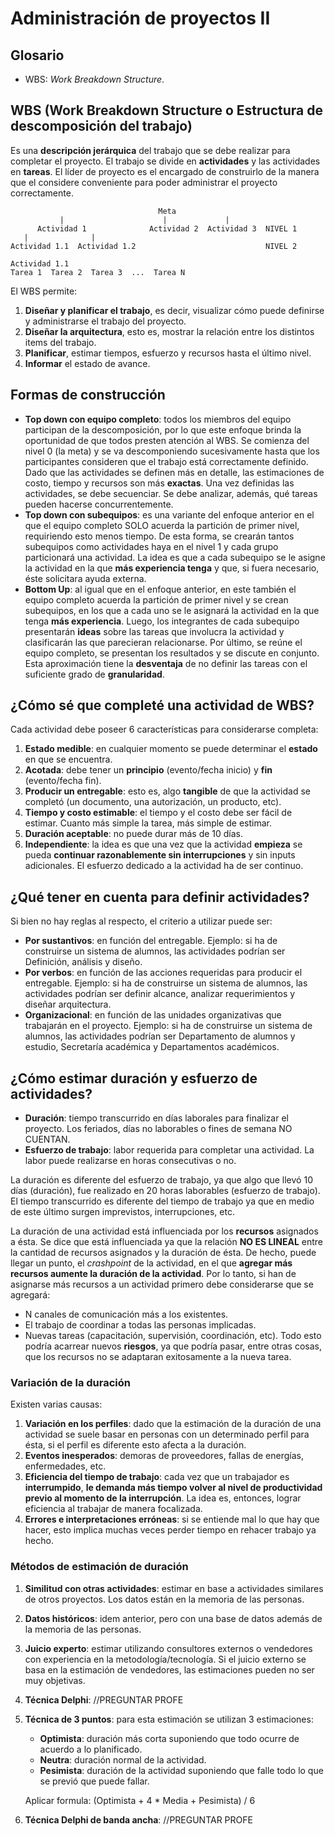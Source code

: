 # Administración de proyectos II

## Glosario

+ WBS: _Work Breakdown Structure_.

## WBS (Work Breakdown Structure o Estructura de descomposición del trabajo) 

Es una **descripción jerárquica** del trabajo que se debe realizar para completar el proyecto. El trabajo se divide en **actividades** y las actividades en **tareas**. El líder de proyecto es el encargado de construirlo de la manera que el considere conveniente para poder administrar el proyecto correctamente.

```
                                 Meta
           |                      |             |
      Actividad 1              Actividad 2  Actividad 3  NIVEL 1
   |              |
Actividad 1.1  Actividad 1.2                             NIVEL 2

Actividad 1.1
Tarea 1  Tarea 2  Tarea 3  ...  Tarea N
```

El WBS permite:
1. **Diseñar y planificar el trabajo**, es decir, visualizar cómo puede definirse y administrarse el trabajo del proyecto.
2. **Diseñar la arquitectura**, esto es, mostrar la relación entre los distintos items del trabajo.
3. **Planificar**, estimar tiempos, esfuerzo y recursos hasta el último nivel.
4. **Informar** el estado de avance.

## Formas de construcción

+ **Top down con equipo completo**: todos los miembros del equipo participan de la descomposición, por lo que este enfoque brinda la oportunidad de que todos presten atención al WBS. Se comienza del nivel 0 (la meta) y se va descomponiendo sucesivamente hasta que los participantes consideren que el trabajo está correctamente definido. Dado que las actividades se definen más en detalle, las estimaciones de costo, tiempo y recursos son más **exactas**. Una vez definidas las actividades, se debe secuenciar. Se debe analizar, además, qué tareas pueden hacerse concurrentemente. 
+ **Top down con subequipos**: es una variante del enfoque anterior en el que el equipo completo SOLO acuerda la partición de primer nivel, requiriendo esto menos tiempo. De esta forma, se crearán tantos subequipos como actividades haya en el nivel 1 y cada grupo particionará una actividad. La idea es que a cada subequipo se le asigne la actividad en la que **más experiencia tenga** y que, si fuera necesario, éste solicitara ayuda externa.
+ **Bottom Up**: al igual que en el enfoque anterior, en este también el equipo completo acuerda la partición de primer nivel y se crean subequipos, en los que a cada uno se le asignará la actividad en la que tenga **más experiencia**. Luego, los integrantes de cada subequipo presentarán **ideas** sobre las tareas que involucra la actividad y clasificarán las que parecieran relacionarse. Por último, se reúne el equipo completo, se presentan los resultados y se discute en conjunto. Esta aproximación tiene la **desventaja** de no definir las tareas con el suficiente grado de **granularidad**.

## ¿Cómo sé que completé una actividad de WBS?

Cada actividad debe poseer 6 características para considerarse completa:
1. **Estado medible**: en cualquier momento se puede determinar el **estado** en que se encuentra.
2. **Acotada**: debe tener un **principio** (evento/fecha inicio) y **fin** (evento/fecha fin).
3. **Producir un entregable**: esto es, algo **tangible** de que la actividad se completó (un documento, una autorización, un producto, etc).
4. **Tiempo y costo estimable**: el tiempo y el costo debe ser fácil de estimar. Cuanto más simple la tarea, más simple de estimar.
5. **Duración aceptable**: no puede durar más de 10 días.
6. **Independiente**: la idea es que una vez que la actividad **empieza** se pueda **continuar razonablemente sin interrupciones** y sin inputs adicionales. El esfuerzo dedicado a la actividad ha de ser continuo.

## ¿Qué tener en cuenta para definir actividades?

Si bien no hay reglas al respecto, el criterio a utilizar puede ser:
+ **Por sustantivos**: en función del entregable. Ejemplo: si ha de construirse un sistema de alumnos, las actividades podrían ser Definición, análisis y diseño.
+ **Por verbos**: en función de las acciones requeridas para producir el entregable. Ejemplo: si ha de construirse un sistema de alumnos, las actividades podrían ser definir alcance, analizar requerimientos y diseñar arquitectura.
+ **Organizacional**: en función de las unidades organizativas que trabajarán en el proyecto. Ejemplo: si ha de construirse un sistema de alumnos, las actividades podrían ser Departamento de alumnos y estudio, Secretaría académica y Departamentos académicos.

## ¿Cómo estimar duración y esfuerzo de actividades?

- **Duración**: tiempo transcurrido en días laborales para finalizar el proyecto. Los feriados, días no laborables o fines de semana NO CUENTAN.
- **Esfuerzo de trabajo**: labor requerida para completar una actividad. La labor puede realizarse en horas consecutivas o no.

La duración es diferente del esfuerzo de trabajo, ya que algo que llevó 10 días (duración), fue realizado en 20 horas laborables (esfuerzo de trabajo). El tiempo transcurrido es diferente del tiempo de trabajo ya que en medio de este último surgen imprevistos, interrupciones, etc.

La duración de una actividad está influenciada por los **recursos** asignados a ésta. Se dice que está influenciada ya que la relación **NO ES LINEAL** entre la cantidad de recursos asignados y la duración de ésta. De hecho, puede llegar un punto, el _crashpoint_ de la actividad, en el que **agregar más recursos aumente la duración de la actividad**. Por lo tanto, si han de asignarse más recursos a un actividad primero debe considerarse que se agregará:
+ N canales de comunicación más a los existentes.
+ El trabajo de coordinar a todas las personas implicadas.
+ Nuevas tareas (capacitación, supervisión, coordinación, etc).
Todo esto podría acarrear nuevos **riesgos**, ya que podría pasar, entre otras cosas, que los recursos no se adaptaran exitosamente a la nueva tarea.

### Variación de la duración

Existen varias causas:
1. **Variación en los perfiles**: dado que la estimación de la duración de una actividad se suele basar en personas con un determinado perfil para ésta, si el perfil es diferente esto afecta a la duración. 
2. **Eventos inesperados**: demoras de proveedores, fallas de energías, enfermedades, etc.
3. **Eficiencia del tiempo de trabajo**: cada vez que un trabajador es **interrumpido**, **le demanda más tiempo volver al nivel de productividad previo al momento de la interrupción**. La idea es, entonces, lograr eficiencia al trabajar de manera focalizada.
4. **Errores e interpretaciones erróneas**: si se entiende mal lo que hay que hacer, esto implica muchas veces perder tiempo en rehacer trabajo ya hecho.

### Métodos de estimación de duración

1. **Similitud con otras actividades**: estimar en base a actividades similares de otros proyectos. Los datos están en la memoria de las personas.
2. **Datos históricos**: idem anterior, pero con una base de datos además de la memoria de las personas.
3. **Juicio experto**: estimar utilizando consultores externos o vendedores con experiencia en la metodología/tecnología. Si el juicio externo se basa en la estimación de vendedores, las estimaciones pueden no ser muy objetivas.
4. **Técnica Delphi**: //PREGUNTAR PROFE
5. **Técnica de 3 puntos**: para esta estimación se utilizan 3 estimaciones:
   + **Optimista**: duración más corta suponiendo que todo ocurre de acuerdo a lo planificado.
   + **Neutra**: duración normal de la actividad.
   + **Pesimista**: duración de la actividad suponiendo que falle todo lo que se previó que puede fallar.

   Aplicar formula: (Optimista + 4 * Media + Pesimista) / 6
6. **Técnica Delphi de banda ancha**: //PREGUNTAR PROFE
